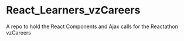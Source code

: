 # React_Learners_vzCareers
A repo to hold the React Components and Ajax calls for the Reactathon vzCareers
